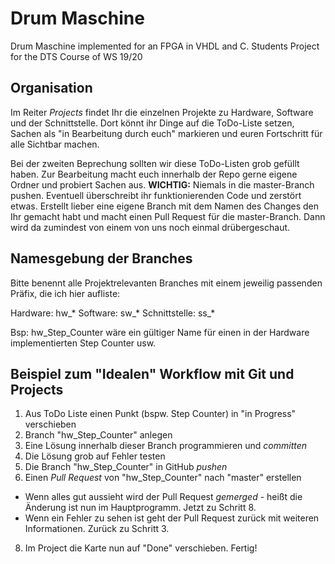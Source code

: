 # Drum Maschine
Drum Maschine implemented for an FPGA in VHDL and C. Students Project for the DTS Course of WS 19/20

## Organisation

Im Reiter *Projects* findet Ihr die einzelnen Projekte zu Hardware, Software und der Schnittstelle. Dort könnt ihr Dinge auf die ToDo-Liste setzen, Sachen als "in Bearbeitung durch euch" markieren und euren Fortschritt für alle Sichtbar machen. 

Bei der zweiten Beprechung sollten wir diese ToDo-Listen grob gefüllt haben. Zur Bearbeitung macht euch innerhalb der Repo gerne eigene Ordner und probiert Sachen aus. **WICHTIG:** Niemals in die master-Branch pushen. Eventuell überschreibt ihr funktionierenden Code und zerstört etwas. Erstellt lieber eine eigene Branch mit dem Namen des Changes den Ihr gemacht habt und macht einen Pull Request für die master-Branch. Dann wird da zumindest von einem von uns noch einmal drübergeschaut.

## Namesgebung der Branches

Bitte benennt alle Projektrelevanten Branches mit einem jeweilig passenden Präfix, die ich hier aufliste:

Hardware: hw_*
Software: sw_*
Schnittstelle: ss_*

Bsp: hw_Step_Counter wäre ein gültiger Name für einen in der Hardware implementierten Step Counter usw.

## Beispiel zum "Idealen" Workflow mit Git und Projects

1. Aus ToDo Liste einen Punkt (bspw. Step Counter) in "in Progress" verschieben
2. Branch "hw_Step_Counter" anlegen
3. Eine Lösung innerhalb dieser Branch programmieren und *committen*
4. Die Lösung grob auf Fehler testen
5. Die Branch "hw_Step_Counter" in GitHub *pushen*
6. Einen *Pull Request* von "hw_Step_Counter" nach "master" erstellen
  - Wenn alles gut aussieht wird der Pull Request *gemerged* - heißt die Änderung ist nun im Hauptprogramm. Jetzt zu Schritt 8.
  - Wenn ein Fehler zu sehen ist geht der Pull Request zurück mit weiteren Informationen. Zurück zu Schritt 3.
8. Im Project die Karte nun auf "Done" verschieben. Fertig!
